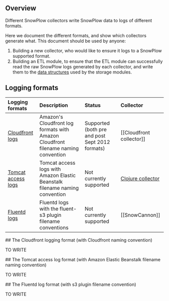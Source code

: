 ## Overview

Different SnowPlow collectors write SnowPlow data to logs of different formats.

Here we document the different formats, and show which collectors generate what. This document should be used by anyone:

1. Building a new collector, who would like to ensure it logs to a SnowPlow supported format.
2. Building an ETL module, to ensure that the ETL module can successfully read the raw SnowPlow logs generated by each collector, and write them to the [data structures](canonical-data-structure) used by the storage modules.

## Logging formats

| **Logging formats**                   | **Description**                                 | **Status** | **Collector** |
|:--------------------------------------|:------------------------------------------------|:-----------|:--------------|
| [Cloudfront logs](#cloudfront)        | Amazon's Cloudfront log formats with Amazon Cloudfront filename naming convention | Supported (both pre and post Sept 2012 formats) | [[Cloudfront collector]] |
| [Tomcat access logs](#tomcat)         | Tomcat access logs with Amazon Elastic Beanstalk filename naming convention | Not currently supported | [Clojure collector](clojure) |
| [Fluentd logs](#fluentd)              | Fluentd logs with the fluent-s3 plugin filename conventions | Not currently supported | [[SnowCannon]] |

<a name="cloudfront" />
## The Cloudfront logging format (with Cloudfront naming convention)

TO WRITE

<a name="tomcat" />
## The Tomcat access log format (with Amazon Elastic Beanstalk filename naming convention)

TO WRITE

<a name="fluentd" />
## The Fluentd log format (with s3 plugin filename convention)

TO WRITE